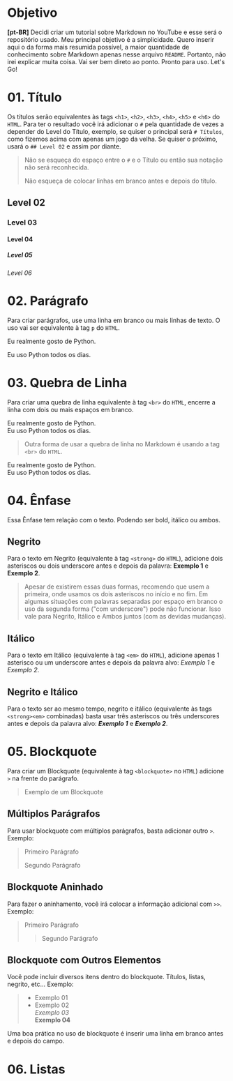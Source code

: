# Objetivo
**[pt-BR]** Decidi criar um tutorial sobre Markdown no YouTube e esse será o repositório usado. Meu principal objetivo é a simplicidade. Quero inserir aqui o da forma mais resumida possível, a maior quantidade de conhecimento sobre Markdown apenas nesse arquivo `README`. Portanto, não irei explicar muita coisa. Vai ser bem direto ao ponto. Pronto para uso. Let's Go!

# 01. Título

Os títulos serão equivalentes às tags `<h1>`, `<h2>`, `<h3>`, `<h4>`, `<h5>` e `<h6>` do `HTML`. Para ter o resultado você irá adicionar o `#` pela quantidade de vezes a depender do Level do Título, exemplo, se quiser o principal será `# Títulos`, como fizemos acima com apenas um jogo da velha. Se quiser o próximo, usará o `## Level 02` e assim por diante. 

> Não se esqueça do espaço entre o `#` e o Título ou então sua notação não será reconhecida. 
>
> Não esqueça de colocar linhas em branco antes e depois do título.

## Level 02

### Level 03

#### Level 04

##### Level 05

###### Level 06

# 02. Parágrafo
Para criar parágrafos, use uma linha em branco ou mais linhas de texto. O uso vai ser equivalente à tag `p` do `HTML`.

Eu realmente gosto de Python.

Eu uso Python todos os dias.

# 03. Quebra de Linha
Para criar uma quebra de linha equivalente à tag `<br>` do `HTML`, encerre a linha com dois ou mais espaços em branco. 

Eu realmente gosto de Python.  
Eu uso Python todos os dias.

> Outra forma de usar a quebra de linha no Markdown é usando a tag `<br>` do `HTML`. <br>

Eu realmente gosto de Python.<br>
Eu uso Python todos os dias.

# 04. Ênfase

Essa Ênfase tem relação com o texto. Podendo ser bold, itálico ou ambos.

## Negrito
Para o texto em Negrito (equivalente à tag `<strong>` do `HTML`), adicione dois asteriscos ou dois underscore antes e depois da palavra: **Exemplo 1** e __Exemplo 2__.

> Apesar de existirem essas duas formas, recomendo que usem a primeira, onde usamos os dois asteriscos no início e no fim. Em algumas situações com palavras separadas por espaço em branco o uso da segunda forma ("com underscore") pode não funcionar. Isso vale para Negrito, Itálico e Ambos juntos (com as devidas mudanças).

## Itálico
Para o texto em Itálico (equivalente à tag `<em>` do `HTML`), adicione apenas 1 asterisco ou um underscore antes e depois da palavra alvo: *Exemplo 1* e _Exemplo 2_. 

## Negrito e Itálico

Para o texto ser ao mesmo tempo, negrito e itálico (equivalente às tags `<strong><em>` combinadas) basta usar três asteriscos ou três underscores antes e depois da palavra alvo: ***Exemplo 1*** e ___Exemplo 2___.

# 05. Blockquote

Para criar um Blockquote (equivalente à tag `<blockquote>` no `HTML`) adicione `>` na frente do parágrafo. 

> Exemplo de um Blockquote

## Múltiplos Parágrafos
Para usar blockquote com múltiplos parágrafos, basta adicionar outro `>`. Exemplo:

> Primeiro Parágrafo
>
> Segundo Parágrafo

## Blockquote Aninhado
Para fazer o aninhamento, você irá colocar a informação adicional com `>>`. Exemplo:

> Primeiro Parágrafo
>
>> Segundo Parágrafo

## Blockquote com Outros Elementos
Você pode incluir diversos itens dentro do blockquote. Títulos, listas, negrito, etc... Exemplo:

>
> - Exemplo 01
> - Exemplo 02  
> *Exemplo 03*  
> **Exemplo 04**

Uma boa prática no uso de blockquote é inserir uma linha em branco antes e depois do campo.

# 06. Listas